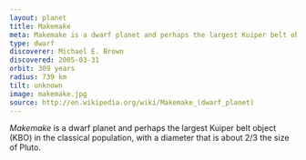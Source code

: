 ```yaml
---
layout: planet
title: Makemake
meta: Makemake is a dwarf planet and perhaps the largest Kuiper belt object.
type: dwarf
discoverer: Michael E. Brown
discovered: 2005-03-31
orbit: 309 years
radius: 739 km
tilt: unknown
image: makemake.jpg
source: http://en.wikipedia.org/wiki/Makemake_(dwarf_planet)
---
```


*Makemake* is a dwarf planet and perhaps the largest Kuiper belt object (KBO) in the classical population, with a diameter that is about 2/3 the size of Pluto.